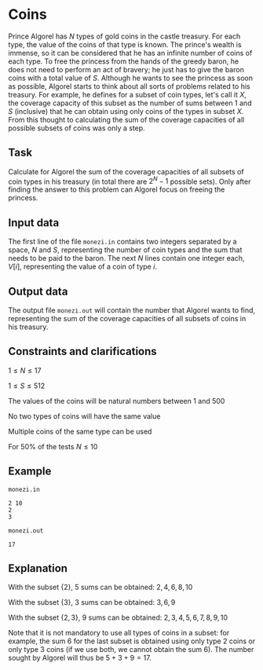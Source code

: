 # Coins

Prince Algorel has $N$ types of gold coins in the castle treasury. For each type, the value of the coins of that type is known. The prince's wealth is immense, so it can be considered that he has an infinite number of coins of each type. To free the princess from the hands of the greedy baron, he does not need to perform an act of bravery; he just has to give the baron coins with a total value of $S$. Although he wants to see the princess as soon as possible, Algorel starts to think about all sorts of problems related to his treasury. For example, he defines for a subset of coin types, let's call it $X$, the coverage capacity of this subset as the number of sums between $1$ and $S$ (inclusive) that he can obtain using only coins of the types in subset $X$. From this thought to calculating the sum of the coverage capacities of all possible subsets of coins was only a step.

## Task

Calculate for Algorel the sum of the coverage capacities of all subsets of coin types in his treasury (in total there are $2^N - 1$ possible sets). Only after finding the answer to this problem can Algorel focus on freeing the princess.

## Input data

The first line of the file `monezi.in` contains two integers separated by a space, $N$ and $S$, representing the number of coin types and the sum that needs to be paid to the baron. The next $N$ lines contain one integer each, $V[i]$, representing the value of a coin of type $i$.

## Output data

The output file `monezi.out` will contain the number that Algorel wants to find, representing the sum of the coverage capacities of all subsets of coins in his treasury.

## Constraints and clarifications

$1 \leq N \leq 17$

$1 \leq S \leq 512$

The values of the coins will be natural numbers between $1$ and $500$

No two types of coins will have the same value

Multiple coins of the same type can be used

For $50\%$ of the tests $N \leq 10$

## Example

`monezi.in`

```
2 10
2
3
```

`monezi.out`

```
17
```

## Explanation

With the subset $\{2\}$, 5 sums can be obtained: $2, 4, 6, 8, 10$

With the subset $\{3\}$, 3 sums can be obtained: $3, 6, 9$

With the subset $\{2,3\}$, 9 sums can be obtained: $2, 3, 4, 5, 6, 7, 8, 9, 10$

Note that it is not mandatory to use all types of coins in a subset: for example, the sum $6$ for the last subset is obtained using only type $2$ coins or only type $3$ coins (if we use both, we cannot obtain the sum $6$). The number sought by Algorel will thus be $5+3+9=17$.